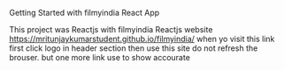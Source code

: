 Getting Started with filmyindia React App

This project was Reactjs with filmyindia Reactjs website https://mritunjaykumarstudent.github.io/filmyindia/
when yo visit this link first click logo in header section then use this site do not refresh the brouser.
but one more link use to show accourate  
